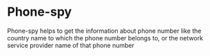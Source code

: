 # Phone-spy
Phone-spy helps to get the information about phone number like the country name to which the phone number belongs to, or the network service provider name of that phone number 
